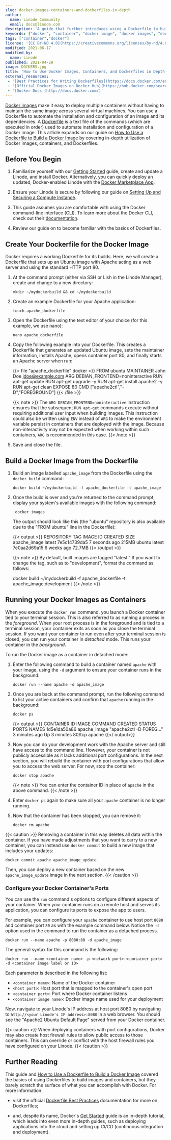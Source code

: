 ```yaml
---
slug: docker-images-containers-and-dockerfiles-in-depth
author:
  name: Linode Community
  email: docs@linode.com
description: 'A guide that further introduces using a Dockerfile to build Docker Images and Docker Containers and provides examples on your Linode.'
keywords: ["docker", "container", "docker image", "docker images", "docker container", "docker containers"]
tags: ["container","docker"]
license: '[CC BY-ND 4.0](https://creativecommons.org/licenses/by-nd/4.0)'
modified: 2021-06-17
modified_by:
  name: Linode
published: 2021-04-29
image: DOCKERS.jpg
title: 'How to Use Docker Images, Containers, and Dockerfiles in Depth'
external_resources:
 - '[Best Practices for Writing Dockerfiles](https://docs.docker.com/engine/userguide/eng-image/dockerfile_best-practices)'
 - '[Official Docker Images on Docker Hub](https://hub.docker.com/search?q=&type=image&image_filter=official&page=1)'
 - '[Docker Docs](http://docs.docker.com/)'
---
```


[Docker images](/docs/guides/introduction-to-docker/#docker-images) make it easy to deploy multiple containers without having to maintain the same image across several virtual machines. You can use a Dockerfile to automate the installation and configuration of an image and its dependencies. A [Dockerfile](/docs/guides/how-to-use-dockerfiles) is a text file of the commands (which are executed in order) used to automate installation and configuration of a Docker image. This article expands on our guide on [How to Use a Dockerfile to Build a Docker Image](/docs/guides/how-to-use-dockerfiles) by covering in-depth utilization of Docker images, containers, and Dockerfiles.

## Before You Begin

1.  Familiarize yourself with our [Getting Started](/docs/guides/getting-started/) guide, create and update a Linode, and install Docker. Alternatively, you can quickly deploy an updated, Docker-enabled Linode with the [Docker Marketplace App](https://www.linode.com/marketplace/apps/linode/docker/).

2.  Ensure your Linode is secure by following our guide on [Setting Up and Securing a Compute Instance](/docs/guides/set-up-and-secure/).

3.  This guide assumes you are comfortable with using the Docker command-line interface (CLI). To learn more about the Docker CLI, check out their [documentation](https://docs.docker.com/engine/reference/commandline/cli/).

4.  Review our guide on  to become familiar with the basics of Dockerfiles.

## Create Your Dockerfile for the Docker Image

Docker requires a working Dockerfile for its builds. Here, we will create a Dockerfile that sets up an Ubuntu image with Apache acting as a web server and using the standard HTTP port 80.

1.  At the command prompt (either via SSH or Lish in the Linode Manager), create and change to a new directory:

        mkdir ~/mydockerbuild && cd ~/mydockerbuild

2.  Create an example Dockerfile for your Apache application:

        touch apache_dockerfile

3.  Open the Dockerfile using the text editor of your choice (for this example, we use nano):

        nano apache_dockerfile

4.  Copy the following example into your Dockerfile. This creates a Dockerfile that generates an updated Ubuntu image, sets the maintainer information, installs Apache, opens container port 80, and finally starts an Apache server when run:

    {{< file "apache_dockerfile" docker >}}
FROM ubuntu
MAINTAINER John Doe jdoe@example.com
ARG DEBIAN_FRONTEND=noninteractive
RUN apt-get update
RUN apt-get upgrade -y
RUN apt-get install apache2 -y
RUN apt-get clean
EXPOSE 80
CMD ["apache2ctl","-D","FOREGROUND"]
{{< /file >}}

    {{< note >}}
The `ARG DEBIAN_FRONTEND=noninteractive` instruction ensures that the subsequent `RUN apt-get` commands execute without requiring additional user input when building images. This instruction could also be written using `ENV` instead of `ARG` to make the environment variable persist in containers that are deployed with the image. Because non-interactivity may not be expected when working within such containers, `ARG` is recommended in this case.
{{< /note >}}

5.  Save and close the file.

## Build a Docker Image from the Dockerfile

1.  Build an image labelled `apache_image` from the Dockerfile using the `docker build` command:

        docker build ~/mydockerbuild -f apache_dockerfile -t apache_image

2.  Once the build is over and you're returned to the command prompt, display your system's available images with the following command:

         docker images

    The output should look like this (the "ubuntu" repository is also available due to the "FROM ubuntu" line in the Dockerfile):

    {{< output >}}
REPOSITORY     TAG       IMAGE ID       CREATED         SIZE
apache_image   latest    7e5c14739da5   7 seconds ago   215MB
ubuntu         latest    7e0aa2d69a15   6 weeks ago     72.7MB
{{< /output >}}

    {{< note >}}
By default, built images are tagged "latest." If you want to change the tag, such as to "development", format the command as follows:

    docker build ~/mydockerbuild -f apache_dockerfile -t apache_image:development
{{< /note >}}

## Running your Docker Images as Containers

When you execute the `docker run` command, you launch a Docker container tied to your terminal session. This is also referred to as running a process in the *foreground*. When your root process is in the foreground and is tied to a terminal session, your container exits as soon as you close the terminal session. If you want your container to run even after your terminal session is closed, you can run your container in *detached* mode. This runs your container in the *background*.

To run the Docker image as a container in detached mode:

1.  Enter the following command to build a container named `apache` with your image, using the `-d` argument to ensure your container runs in the background:

        docker run --name apache -d apache_image

2.  Once you are back at the command prompt, run the following command to list your active containers and confirm that `apache` running in the background:

        docker ps

    {{< output >}}
CONTAINER ID   IMAGE          COMMAND                  CREATED         STATUS         PORTS     NAMES
1d5e1da50a86   apache_image   "apache2ctl -D FOREG…"   3 minutes ago   Up 3 minutes   80/tcp    apache
{{</ output>}}

3.  Now you can do your development work with the Apache server and still have access to the command line. However, your container is not publicly accessible as it lacks additional port configurations. In the next section, you will rebuild the container with port configurations that allow you to access the web server. For now, stop the container:

        docker stop apache

    {{< note >}}
You can enter the container ID in place of `apache` in the above command.
{{< /note >}}

4.  Enter `docker ps` again to make sure all your `apache` container is no longer running.

5.  Now that the container has been stopped, you can remove it:

        docker rm apache

{{< caution >}}
Removing a container in this way deletes all data within the container. If you have made adjustments that you want to carry to a new container, you can instead use `docker commit` to build a new image that includes your updates:

    docker commit apache apache_image_update

Then, you can deploy a new container based on the new `apache_image_update` image in the next section.
{{< /caution >}}

### Configure your Docker Container's Ports

You can use the `run` command's options to configure different aspects of your container. When your container runs on a remote host and serves its application, you can configure its ports to expose the app to users.

For example, you can configure your `apache` container to use host port `8080` and container port `80` as with the example command below. Notice the `-d` option used in the command to run the container as a detached process.

    docker run --name apache -p 8080:80 -d apache_image

The general syntax for this command is the following:

    docker run -–name <container name> -p <network port>:<container port> -d <container image label or ID>

Each parameter is described in the following list:

- `<container name>`: Name of the Docker container
- `<host port>`: Host port that is mapped to the container's open port
- `<container port>`: Port where Docker container listens
- `<container image name>`: Docker image name used for your deployment

Now, navigate to your Linode's IP address at host port 8080 by navigating to `http://<your Linode's IP address>:8080` in a web browser. You should see the "Apache2 Ubuntu Default Page" served from your Docker container.

{{< caution >}}
When deploying containers with port configurations, Docker may also create host firewall rules to allow public access to those containers. This can override or conflict with the host firewall rules you have configured on your Linode.
{{< /caution >}}

## Further Reading

This guide and [How to Use a Dockerfile to Build a Docker Image](/docs/guides/how-to-use-dockerfiles) covered the basics of using Dockerfiles to build images and containers, but they barely scratch the surface of what you can accomplish with Docker. For more information:

-   visit the official [Dockerfile Best Practices](https://docs.docker.com/engine/userguide/eng-image/dockerfile_best-practices/) documentation for more on Dockerfiles;

-   and, despite its name, Docker's [Get Started](https://docs.docker.com/get-started/) guide is an in-depth tutorial, which leads into even more in-depth guides, such as deploying applications into the cloud and setting up *CI/CD* (continuous integration and deployment).
